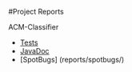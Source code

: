 #Project Reports

ACM-Classifier

* [Tests](tests/test/)
* [JavaDoc](javadoc)
* [SpotBugs] (reports/spotbugs/)

